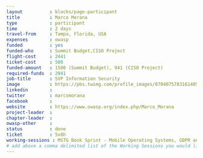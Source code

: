 ```yaml
---
layout          : blocks/page-participant
title           : Marco Morana
type            : participant
time            : 2 days
travel-from     : Tampa, Florida, USA
expenses        : owasp
funded          : yes
funded-who      : Summit Budget,CISO Project
flight-cost     : 2441
ticket-cost     : 500
funded-amount   : 1500 (Summit Budget), 941 (CISO Project)
required-funds  : 2941
job-title       : SVP Information Security
image           : https://pbs.twimg.com/profile_images/870407578316140545/aGlMEd9w.jpg
linkedin        :
twitter         : marcomorana
facebook        :
website         : https://www.owasp.org/index.php/Marco_Morana
project-leader  :
chapter-leader  :
owasp-other     :
status          : done
ticket          : 5x8h
working-sessions : MSTG Book Sprint - Mobile Operating Systems, GDPR and DPO AppSec implications, Threat Modeling Tools, Playbooks vs Handbooks, Threat Modeling Diagramming Techniques, InfoSec Article 5 - Collective Defence Agreement, SAMM - OWASP Project alignment, Crowdsourcing Security Knowledge, CISO Round table, InfoSec Warranties and Guarantees, Application Security Guide for CISO, Cyber Insurance, The Future of Privacy
# add above a comma delimited list of the Working Sessions you would like to attend (use the session's title)
---
```


